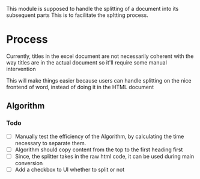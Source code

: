 This module is supposed to handle the splitting of a document into its subsequent parts
This is to facilitate the spltting process.

# Process

Currently, titles in the excel document are not necessarily coherent with
the way titles are in the actual document so it'll require some manual
intervention

This will make things easier because users can handle splitting on the nice frontend of word, instead of doing it
in the HTML document

## Algorithm

### Todo

- [ ] Manually test the efficiency of the Algorithm, by calculating the time necessary to separate them.
- [ ] Algorithm should copy content from the top to the first heading first
- [ ] Since, the splitter takes in the raw html code, it can be used during main conversion
- [ ] Add a checkbox to UI whether to split or not

